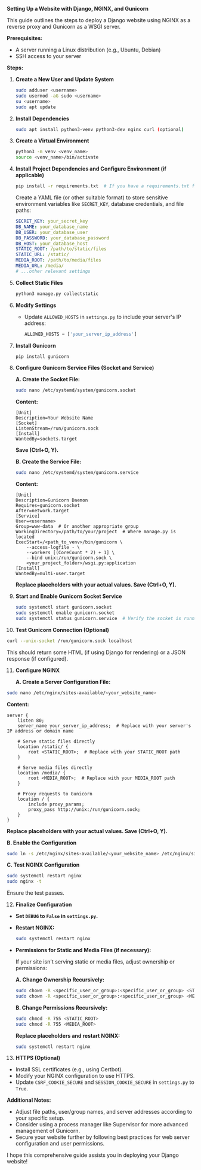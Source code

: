 **Setting Up a Website with Django, NGINX, and Gunicorn**

This guide outlines the steps to deploy a Django website using NGINX as a reverse proxy and Gunicorn as a WSGI server.

**Prerequisites:**

-   A server running a Linux distribution (e.g., Ubuntu, Debian)
-   SSH access to your server

**Steps:**

1. **Create a New User and Update System**

    ```bash
    sudo adduser <username>
    sudo usermod -aG sudo <username>
    su <username>
    sudo apt update
    ```

2. **Install Dependencies**

    ```bash
    sudo apt install python3-venv python3-dev nginx curl (optional)
    ```

3. **Create a Virtual Environment**

    ```bash
    python3 -m venv <venv_name>
    source <venv_name>/bin/activate
    ```

4. **Install Project Dependencies and Configure Environment (if applicable)**

    ```bash
    pip install -r requirements.txt  # If you have a requirements.txt file
    ```

    Create a YAML file (or other suitable format) to store sensitive environment variables like `SECRET_KEY`, database credentials, and file paths:

    ```yaml
    SECRET_KEY: your_secret_key
    DB_NAME: your_database_name
    DB_USER: your_database_user
    DB_PASSWORD: your_database_password
    DB_HOST: your_database_host
    STATIC_ROOT: /path/to/static/files
    STATIC_URL: /static/
    MEDIA_ROOT: /path/to/media/files
    MEDIA_URL: /media/
    # ...other relevant settings
    ```

5. **Collect Static Files**

    ```bash
    python3 manage.py collectstatic
    ```

6. **Modify Settings**

    - Update `ALLOWED_HOSTS` in `settings.py` to include your server's IP address:

        ```python
        ALLOWED_HOSTS = ['your_server_ip_address']
        ```

7. **Install Gunicorn**

    ```bash
    pip install gunicorn
    ```

8. **Configure Gunicorn Service Files (Socket and Service)**

    **A. Create the Socket File:**

    ```bash
    sudo nano /etc/systemd/system/gunicorn.socket
    ```

    **Content:**

    ```
    [Unit]
    Description=Your Website Name
    [Socket]
    ListenStream=/run/gunicorn.sock
    [Install]
    WantedBy=sockets.target
    ```

    **Save (Ctrl+O, Y).**

    **B. Create the Service File:**

    ```bash
    sudo nano /etc/systemd/system/gunicorn.service
    ```

    **Content:**

    ```
    [Unit]
    Description=Gunicorn Daemon
    Requires=gunicorn.socket
    After=network.target
    [Service]
    User=<username>
    Group=www-data  # Or another appropriate group
    WorkingDirectory=/path/to/your/project  # Where manage.py is located
    ExecStart=/<path_to_venv>/bin/gunicorn \
        --access-logfile - \
        --workers [(CoreCount * 2) + 1] \
        --bind unix:/run/gunicorn.sock \
        <your_project_folder>/wsgi.py:application
    [Install]
    WantedBy=multi-user.target
    ```

    **Replace placeholders with your actual values. Save (Ctrl+O, Y).**

9. **Start and Enable Gunicorn Socket Service**

    ```bash
    sudo systemctl start gunicorn.socket
    sudo systemctl enable gunicorn.socket
    sudo systemctl status gunicorn.service  # Verify the socket is running
    ```

10. **Test Gunicorn Connection (Optional)**

```bash
curl --unix-socket /run/gunicorn.sock localhost
```

This should return some HTML (if using Django for rendering) or a JSON response (if configured).

11. **Configure NGINX**

    **A. Create a Server Configuration File:**

```bash
sudo nano /etc/nginx/sites-available/<your_website_name>
```

**Content:**

```
server {
    listen 80;
    server_name your_server_ip_address;  # Replace with your server's IP address or domain name

    # Serve static files directly
    location /static/ {
        root <STATIC_ROOT>;  # Replace with your STATIC_ROOT path
    }

    # Serve media files directly
    location /media/ {
        root <MEDIA_ROOT>;  # Replace with your MEDIA_ROOT path
    }

    # Proxy requests to Gunicorn
    location / {
        include proxy_params;
        proxy_pass http://unix:/run/gunicorn.sock;
    }
}
```

**Replace placeholders with your actual values. Save (Ctrl+O, Y).**

**B. Enable the Configuration**

```bash
sudo ln -s /etc/nginx/sites-available/<your_website_name> /etc/nginx/sites-enabled/<your_website_name>
```

**C. Test NGINX Configuration**

```bash
sudo systemctl restart nginx
sudo nginx -t
```

Ensure the test passes.

12. **Finalize Configuration**

-   **Set `DEBUG` to `False` in `settings.py`.**
-   **Restart NGINX:**

    ```bash
    sudo systemctl restart nginx
    ```

-   **Permissions for Static and Media Files (if necessary):**

    If your site isn't serving static or media files, adjust ownership or permissions:

    **A. Change Ownership Recursively:**

    ```bash
    sudo chown -R <specific_user_or_group>:<specific_user_or_group> <STATIC_ROOT>
    sudo chown -R <specific_user_or_group>:<specific_user_or_group> <MEDIA_ROOT>
    ```

    **B. Change Permissions Recursively:**

    ```bash
    sudo chmod -R 755 <STATIC_ROOT>
    sudo chmod -R 755 <MEDIA_ROOT>
    ```

    **Replace placeholders and restart NGINX:**

    ```bash
    sudo systemctl restart nginx
    ```

13. **HTTPS (Optional)**

-   Install SSL certificates (e.g., using Certbot).
-   Modify your NGINX configuration to use HTTPS.
-   Update `CSRF_COOKIE_SECURE` and `SESSION_COOKIE_SECURE` in `settings.py` to `True`.

**Additional Notes:**

-   Adjust file paths, user/group names, and server addresses according to your specific setup.
-   Consider using a process manager like Supervisor for more advanced management of Gunicorn.
-   Secure your website further by following best practices for web server configuration and user permissions.

I hope this comprehensive guide assists you in deploying your Django website!

